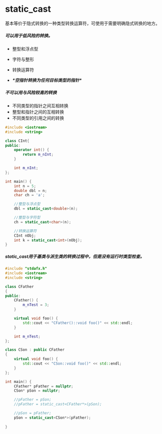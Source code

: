 # static_cast

基本等价于隐式转换的一种类型转换运算符，可使用于需要明确隐式转换的地方。

##### **可以**用于低风险的转换。

- 整型和浮点型

- 字符与整形
- 转换运算符
- ***\*空指针转换为任何目标类型的指针\****

##### **不可以**用与风险较高的转换

- 不同类型的指针之间互相转换
- 整型和指针之间的互相转换
- 不同类型的引用之间的转换

```c++
#include <iostream>
#include <string>

class CInt{
public:
    operator int() {
        return m_nInt;
    }

    int m_nInt;
};

int main() {
    int n = 5;
    double dbl = n;
    char ch = 'a';

    //整型与浮点型
    dbl = static_cast<double>(n);

    //整型与字符型
    ch = static_cast<char>(n);

    //转换运算符
    CInt nObj;
    int k = static_cast<int>(nObj);
}
```



##### static_cast用于基类与派生类的转换过程中，但是没有运行时类型检查。

```c++
#include "stdafx.h"
#include <iostream>
#include <string>

class CFather
{
public:
    CFather() {
        m_nTest = 3;
    }

    virtual void foo() {
        std::cout << "CFather()::void foo()" << std::endl;
    }

    int m_nTest;
};

class CSon : public CFather
{
    virtual void foo() {
        std::cout << "CSon::void foo()" << std::endl;
    }
};

int main() {
    CFather* pFather = nullptr;
    CSon* pSon = nullptr;

    //pFather = pSon;
    //pFather = static_cast<CFather*>(pSon);

    //pSon = pFather;
    pSon = static_cast<CSon*>(pFather);
   
}
```

